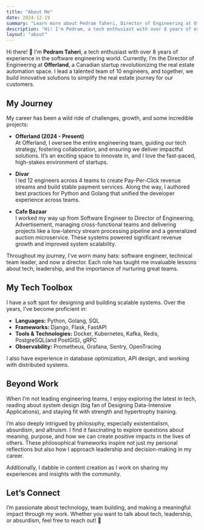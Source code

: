 ```yaml
---
title: "About Me"
date: 2024-12-19
summary: "Learn more about Pedram Taheri, Director of Engineering at Offerland and a passionate tech leader."
description: "Hi! I'm Pedram, a tech enthusiast with over 8 years of experience leading engineering teams and building amazing products using scalable systems."
layout: "about"
---
```


Hi there! 👋 I'm **Pedram Taheri**, a tech enthusiast with over 8 years of experience in the software engineering world. Currently, I’m the Director of Engineering at **Offerland**, a Canadian startup revolutionizing the real estate automation space. I lead a talented team of 10 engineers, and together, we build innovative solutions to simplify the real estate journey for our customers.

## My Journey

My career has been a wild ride of challenges, growth, and some incredible projects:

- **Offerland (2024 - Present)**  
  At Offerland, I oversee the entire engineering team, guiding our tech strategy, fostering collaboration, and ensuring we deliver impactful solutions. It’s an exciting space to innovate in, and I love the fast-paced, high-stakes environment of startups.

- **Divar**  
  I led 12 engineers across 4 teams to create Pay-Per-Click revenue streams and build stable payment services. Along the way, I authored best practices for Python and Golang that unified the developer experience across teams.

- **Cafe Bazaar**  
  I worked my way up from Software Engineer to Director of Engineering, Advertisement, managing cross-functional teams and delivering projects like a low-latency stream processing pipeline and a generalized auction microservice. These systems powered significant revenue growth and improved system scalability.

Throughout my journey, I've worn many hats: software engineer, technical team leader, and now a director. Each role has taught me invaluable lessons about tech, leadership, and the importance of nurturing great teams.

## My Tech Toolbox

I have a soft spot for designing and building scalable systems. Over the years, I've become proficient in:

- **Languages:** Python, Golang, SQL
- **Frameworks:** Django, Flask, FastAPI
- **Tools & Technologies:** Docker, Kubernetes, Kafka, Redis, PostgreSQL(and PostGIS), gRPC
- **Observability:** Prometheus, Grafana, Sentry, OpenTracing

I also have experience in database optimization, API design, and working with distributed systems.

## Beyond Work

When I’m not leading engineering teams, I enjoy exploring the latest in tech, reading about system design (big fan of Designing Data-Intensive Applications), and staying fit with strength and hypertrophy training.

I’m also deeply intrigued by philosophy, especially existentialism, absurdism, and altruism. I find it fascinating to explore questions about meaning, purpose, and how we can create positive impacts in the lives of others. These philosophical frameworks inspire not just my personal reflections but also how I approach leadership and decision-making in my career.

Additionally, I dabble in content creation as I work on sharing my experiences and insights with the community.

## Let’s Connect

I’m passionate about technology, team building, and making a meaningful impact through my work. Whether you want to talk about tech, leadership, or absurdism, feel free to reach out! 🚀
